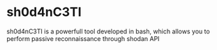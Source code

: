# sh0d4nC3TI
sh0d4nC3TI is a powerfull tool developed in bash, which allows you to perform passive reconnaissance through shodan API
